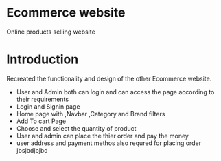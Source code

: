 <h1>Ecommerce website</h1>
<p> Online products  selling website </p>
</hr>
<h1>Introduction</h1>
</hr>
<p>Recreated the functionality and design of the other Ecommerce website.</p>
<ul>
  <li>User and Admin both can login and  can access the page according to their requirements</li>
  <li>Login and Signin page</li>
  <li>Home page with ,Navbar ,Category and Brand filters  </li>
  <li>Add To cart  Page </li>
   <li> Choose and select the quantity of product </li>
    <li>User and admin can place the thier order and pay the money </li>
     <li>user address and payment methos also requred for placing order </li>
     jbsjbdjbjbd
  
</ul>
